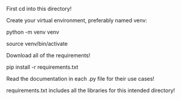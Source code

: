 First cd into this directory!

Create your virtual environment, preferably named venv:

python -m venv venv

source venv/bin/activate

Download all of the requirements!

pip install -r requirements.txt

Read the documentation in each .py file for their use cases!

requirements.txt includes all the libraries for this intended directory!